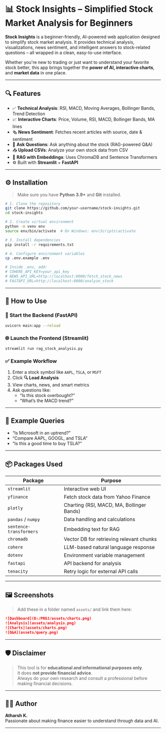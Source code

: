 # 📊 Stock Insights – Simplified Stock Market Analysis for Beginners

**Stock Insights** is a beginner-friendly, AI-powered web application designed to simplify stock market analysis. It provides technical analysis, visualizations, news sentiment, and intelligent answers to stock-related questions – all wrapped in a clean, easy-to-use interface.

Whether you're new to trading or just want to understand your favorite stock better, this app brings together the **power of AI, interactive charts**, and **market data** in one place.

---

## 🔍 Features

- ✅ **Technical Analysis**: RSI, MACD, Moving Averages, Bollinger Bands, Trend Detection  
- 📈 **Interactive Charts**: Price, Volume, RSI, MACD, Bollinger Bands, MA lines  
- 🗞️ **News Sentiment**: Fetches recent articles with source, date & sentiment  
- 💬 **Ask Questions**: Ask anything about the stock (RAG-powered Q&A)  
- 📥 **Upload CSVs**: Analyze your own stock data from CSV  
- 🧠 **RAG with Embeddings**: Uses ChromaDB and Sentence Transformers  
- ⚙️ Built with **Streamlit** + **FastAPI**

---

## ⚙️ Installation

> Make sure you have **Python 3.9+** and **Git** installed.

```bash
# 1. Clone the repository
git clone https://github.com/your-username/stock-insights.git
cd stock-insights

# 2. Create virtual environment
python -m venv env
source env/bin/activate  # On Windows: env\Scripts\activate

# 3. Install dependencies
pip install -r requirements.txt

# 4. Configure environment variables
cp .env.example .env

# Inside .env, add:
# COHERE_API_KEY=your_api_key
# NEWS_API_URL=http://localhost:8000/fetch_stock_news
# FASTAPI_URL=http://localhost:8000/analyze_stock
```

---

## 🚀 How to Use

### 🧠 Start the Backend (FastAPI)

```bash
uvicorn main:app --reload
```

### 🌐 Launch the Frontend (Streamlit)

```bash
streamlit run rag_stock_analysis.py
```

### ✅ Example Workflow

1. Enter a stock symbol like `AAPL`, `TSLA`, or `MSFT`  
2. Click **🔍 Load Analysis**  
3. View charts, news, and smart metrics  
4. Ask questions like:  
   - “Is this stock overbought?”  
   - “What’s the MACD trend?”  

---

## 🧪 Example Queries

- “Is Microsoft in an uptrend?”
- “Compare AAPL, GOOGL, and TSLA”
- “Is this a good time to buy TSLA?”

---

## 📦 Packages Used

| Package                 | Purpose                                      |
|-------------------------|----------------------------------------------|
| `streamlit`             | Interactive web UI                           |
| `yfinance`              | Fetch stock data from Yahoo Finance          |
| `plotly`                | Charting (RSI, MACD, MA, Bollinger Bands)    |
| `pandas` / `numpy`      | Data handling and calculations               |
| `sentence-transformers` | Embedding text for RAG                       |
| `chromadb`              | Vector DB for retrieving relevant chunks     |
| `cohere`                | LLM-based natural language response          |
| `dotenv`                | Environment variable management              |
| `fastapi`               | API backend for analysis                     |
| `tenacity`              | Retry logic for external API calls           |

---

## 🖼️ Screenshots

> Add these in a folder named `assets/` and link them here:

```markdown
![Dashboard](D:/PROJ/assets/charts.png)
![Analysis](assets/analysis.png)
![Charts](assets/charts.png)
![Q&A](assets/query.png)
```

---

## 🛡️ Disclaimer

> This tool is for **educational and informational purposes only**.  
> It does **not provide financial advice**.  
> Always do your own research and consult a professional before making financial decisions.

---

## 👨‍💻 Author

**Atharsh K.**  
Passionate about making finance easier to understand through data and AI.

---